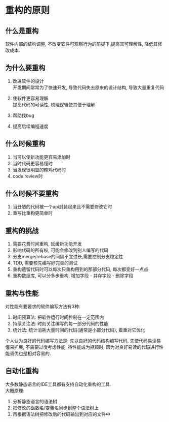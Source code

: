 # 重构的原则

## 什么是重构
软件内部的结构调整, 不改变软件可观察行为的前提下,提高其可理解性, 降低其修改成本.

## 为什么要重构
1. 改进软件的设计  
    开发期间常常为了快速开发, 导致代码失去原来的设计结构, 导致大量重复代码
2. 使软件更容易理解  
    提高代码的可读性, 梳理逻辑使其便于理解
3. 帮助找bug  

4. 提高后续编程速度

## 什么时候重构
1. 当可以使新功能更容易添加时
2. 当时代码更容易懂时
3. 当发现很明显的辣鸡代码时
4. code review时

## 什么时候不要重构
1. 当丑陋的代码被一个api封装起来且不需要修改它时
2. 重写比重构更简单时

## 重构的挑战
1. 需要花费时间重构, 延缓新功能开发
2. 影响代码的所有权, 可能会修改到别人编写的代码
3. 分支merge/rebase的间隔不宜过长,需要控制分支稳定性
4. TDD, 需要预先编写好完善的测试
5. 重构遗留代码时可以每次只重构用到的那部分代码, 每次都变好一点点
6. 重构数据库, 可以分多步重构, 增加字段 - 并存字段 - 删除字段

## 重构与性能
对性能有要要求的软件编写方法有3种:
1. 时间预算法: 把软件运行时间控制在一定范围内
2. 持续关注法: 时刻关注编写的每一部分代码的性能
3. 统计法: 统计消耗大量时间的代码(通常是小部分代码), 着重对它优化

个人认为良好的代码编写方法是: 先以良好的代码结构编写代码, 先使代码易读易懂易扩展, 不需要过度考虑性能, 待性能成为瓶颈时, 因为对良好易读的代码进行性能调优也是相对容易的.

## 自动化重构
大多数静态语言的IDE工具都有支持自动化重构的工具.  
大概原理: 
1. 分析静态语言的语法树
2. 把修改的函数名/变量名同步到整个语法树上
3. 再根据语法树把修改后的代码输出到对应的文件中